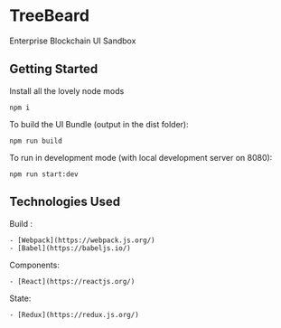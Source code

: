 # TreeBeard
Enterprise Blockchain UI Sandbox

## Getting Started

Install all the lovely node mods 
```
npm i
```

To build the UI Bundle (output in the dist folder):
```
npm run build
```

To run in development mode (with local development server on 8080):
```
npm run start:dev
```

## Technologies Used
Build :

    - [Webpack](https://webpack.js.org/)
    - [Babel](https://babeljs.io/)
Components:

    - [React](https://reactjs.org/)
State:

    - [Redux](https://redux.js.org/)
